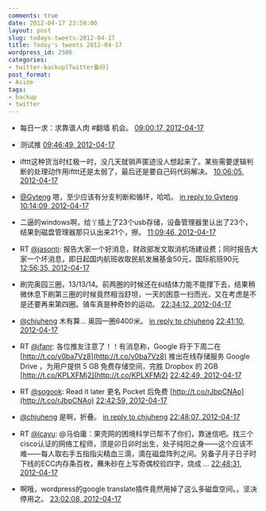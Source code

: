 ```yaml
---
comments: true
date: 2012-04-17 23:59:00
layout: post
slug: todays-tweets-2012-04-17
title: Today's tweets 2012-04-17
wordpress_id: 2506
categories:
- twitter-backup[Twitter备份]
post_format:
- Aside
tags:
- backup
- twitter
---
```





  * 每日一求：求靠谱人肉 #翻墙 机会。 [09:00:17, 2012-04-17](http://twitter.com/gfrog/statuses/192054841210707968)





  * 测试推 [09:46:49, 2012-04-17](http://twitter.com/gfrog/statuses/192066552194011138)





  * ifttt这种货当时红极一时，没几天就销声匿迹没人想起来了。某些需要逻辑判断的处理动作用ifttt还是太弱了，最后还是要自己码代码解决。 [10:06:05, 2012-04-17](http://twitter.com/gfrog/statuses/192071403854512128)





  * [@Gyteng](http://twitter.com/Gyteng) 嗯，至少应该有分支判断和循环，哈哈。 [in reply to Gyteng](http://twitter.com/Gyteng/statuses/192071911021346816) [10:14:09, 2012-04-17](http://twitter.com/gfrog/statuses/192073431976652800)





  * 二逼的windows啊，给丫插上了23个usb存储，设备管理器里认出了23个，结果到磁盘管理器那只认出来21个，擦。 [11:09:46, 2012-04-17](http://twitter.com/gfrog/statuses/192087429728043008)





  * RT [@jasontj](http://twitter.com/jasontj): 报告大家一个好消息，财政部发文取消机场建设费；同时报告大家一个坏消息，即日起国内航班收取民航发展基金50元，国际航班90元 [12:56:35, 2012-04-17](http://twitter.com/gfrog/statuses/192114308434505728)





  * 刷完奥园三圈，13/13/14。前两圈的时候还在纠结体力能不能撑下去，结果稍微休息下刷第三圈的时候竟然相当舒坦，一天的困意一扫而光，又在考虑是不是还要再来第四圈。骑车真是种奇妙的运动。 [22:34:12, 2012-04-17](http://twitter.com/gfrog/statuses/192259672529575936)





  * [@chjuheng](http://twitter.com/chjuheng) 木有算… 奥园一圈6400米。 [in reply to chjuheng](http://twitter.com/chjuheng/statuses/192261307469275136) [22:41:10, 2012-04-17](http://twitter.com/gfrog/statuses/192261426742689793)





  * RT [@ifanr](http://twitter.com/ifanr): 各位推友注意了！！有消息称，Google 将于下周二在 [http://t.co/y0ba7Vz8](http://t.co/y0ba7Vz8) 推出在线存储服务 Google Drive ，为用户提供 5 GB 免费存储空间，完胜 Dropbox 的 2GB [http://t.co/KPLXFMj2](http://t.co/KPLXFMj2) [22:42:49, 2012-04-17](http://twitter.com/gfrog/statuses/192261842431782912)





  * RT [@sogook](http://twitter.com/sogook): Read it later 更名 Pocket 后免费 [http://t.co/rJbpCNAo](http://t.co/rJbpCNAo) [22:42:59, 2012-04-17](http://twitter.com/gfrog/statuses/192261882776797185)





  * [@chjuheng](http://twitter.com/chjuheng) 是啊，折叠。 [in reply to chjuheng](http://twitter.com/chjuheng/statuses/192262997731844096) [22:48:07, 2012-04-17](http://twitter.com/gfrog/statuses/192263173422854145)





  * RT [@lcayu](http://twitter.com/lcayu): @马伯庸：果壳网的困境科学已帮不了你们，靠迷信吧。找三个cisco认证的网络工程师，须是卯日卯时出生，处子纯阳之身——这个应该不难——每人取右手五指指尖精血三滴，滴在磁盘阵列之间。另备子月子日子时下线的ECC内存条百枚，蘸朱砂在上写奇偶校验四字，烧成 ... [22:48:31, 2012-04-17](http://twitter.com/gfrog/statuses/192263274740461568)





  * 啊哦，wordpress的google translate插件竟然用掉了这么多磁盘空间。。坚决停用之。 [23:02:08, 2012-04-17](http://twitter.com/gfrog/statuses/192266701214203904)




